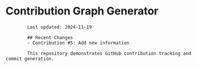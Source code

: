 # Contribution Graph Generator
            
            Last updated: 2024-11-19
            
            ## Recent Changes
            - Contribution #5: Add new information
            
            This repository demonstrates GitHub contribution tracking and commit generation.
        